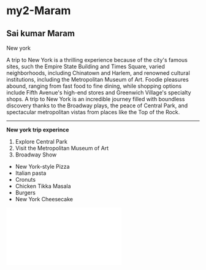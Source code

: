 # my2-Maram
## Sai kumar Maram

New york

A trip to New York is a thrilling experience because of the city's famous sites, such the Empire State Building and Times Square, varied neighborhoods, including Chinatown and Harlem, and renowned cultural institutions, including the Metropolitan Museum of Art. Foodie pleasures abound, ranging from fast food to fine dining, while shopping options include Fifth Avenue's high-end stores and Greenwich Village's specialty shops. A trip to New York is an incredible journey filled with boundless discovery thanks to the Broadway plays, the peace of Central Park, and spectacular metropolitan vistas from places like the Top of the Rock.

-----
**New york trip experince**

1. Explore Central Park
2. Visit the Metropolitan Museum of Art
3. Broadway Show


* New York-style Pizza <br>
* Italian pasta <br>
* Cronuts <br>
* Chicken Tikka Masala<br>
* Burgers <br>
* New York Cheesecake

![My intro](MyStats.md)